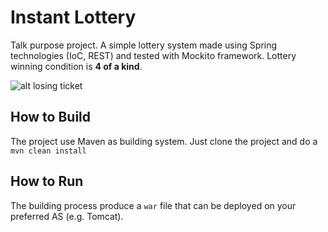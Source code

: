# Instant Lottery
Talk purpose project.
A simple lottery system made using Spring technologies (IoC, REST) and tested with Mockito framework. Lottery winning condition is **4 of a kind**.

![alt losing ticket](https://github.com/pollaiolo/InstantLottery/blob/master/screen/GoL.png)

## How to Build
The project use Maven as building system. Just clone the project and do a ```mvn clean install```

## How to Run
The building process produce a ```war``` file that can be deployed on your preferred AS (e.g. Tomcat).
